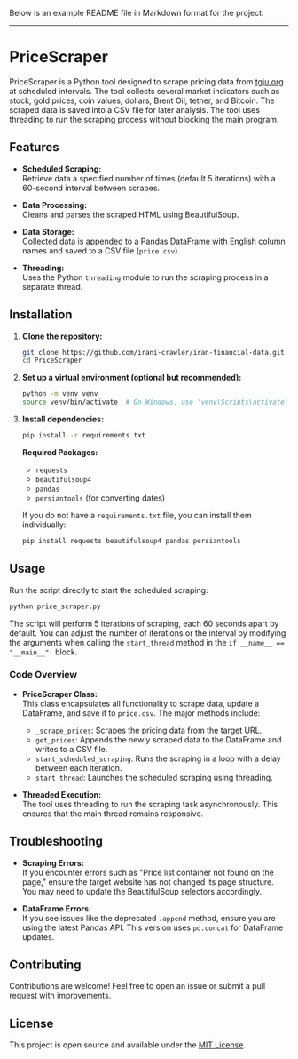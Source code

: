 Below is an example README file in Markdown format for the project:

---

# PriceScraper

PriceScraper is a Python tool designed to scrape pricing data from [tgju.org](https://www.tgju.org/) at scheduled intervals. The tool collects several market indicators such as stock, gold prices, coin values, dollars, Brent Oil, tether, and Bitcoin. The scraped data is saved into a CSV file for later analysis. The tool uses threading to run the scraping process without blocking the main program.

## Features

- **Scheduled Scraping:**  
  Retrieve data a specified number of times (default 5 iterations) with a 60-second interval between scrapes.

- **Data Processing:**  
  Cleans and parses the scraped HTML using BeautifulSoup.

- **Data Storage:**  
  Collected data is appended to a Pandas DataFrame with English column names and saved to a CSV file (`price.csv`).

- **Threading:**  
  Uses the Python `threading` module to run the scraping process in a separate thread.

## Installation

1. **Clone the repository:**

   ```bash
   git clone https://github.com/irani-crawler/iran-financial-data.git
   cd PriceScraper
   ```

2. **Set up a virtual environment (optional but recommended):**

   ```bash
   python -m venv venv
   source venv/bin/activate  # On Windows, use 'venv\Scripts\activate'
   ```

3. **Install dependencies:**

   ```bash
   pip install -r requirements.txt
   ```

   **Required Packages:**

   - `requests`
   - `beautifulsoup4`
   - `pandas`
   - `persiantools` (for converting dates)

   If you do not have a `requirements.txt` file, you can install them individually:

   ```bash
   pip install requests beautifulsoup4 pandas persiantools
   ```

## Usage

Run the script directly to start the scheduled scraping:

```bash
python price_scraper.py
```

The script will perform 5 iterations of scraping, each 60 seconds apart by default. You can adjust the number of iterations or the interval by modifying the arguments when calling the `start_thread` method in the `if __name__ == "__main__":` block.

### Code Overview

- **PriceScraper Class:**  
  This class encapsulates all functionality to scrape data, update a DataFrame, and save it to `price.csv`. The major methods include:
  
  - `_scrape_prices`: Scrapes the pricing data from the target URL.
  - `get_prices`: Appends the newly scraped data to the DataFrame and writes to a CSV file.
  - `start_scheduled_scraping`: Runs the scraping in a loop with a delay between each iteration.
  - `start_thread`: Launches the scheduled scraping using threading.

- **Threaded Execution:**  
  The tool uses threading to run the scraping task asynchronously. This ensures that the main thread remains responsive.

## Troubleshooting

- **Scraping Errors:**  
  If you encounter errors such as "Price list container not found on the page," ensure the target website has not changed its page structure. You may need to update the BeautifulSoup selectors accordingly.

- **DataFrame Errors:**  
  If you see issues like the deprecated `.append` method, ensure you are using the latest Pandas API. This version uses `pd.concat` for DataFrame updates.

## Contributing

Contributions are welcome! Feel free to open an issue or submit a pull request with improvements.

## License

This project is open source and available under the [MIT License](LICENSE).

